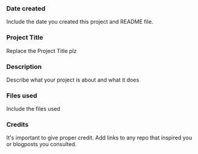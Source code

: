 ### Date created
Include the date you created this project and README file.

### Project Title
Replace the Project Title plz

### Description
Describe what your project is about and what it does

### Files used
Include the files used

### Credits
It's important to give proper credit. Add links to any repo that inspired you or blogposts you consulted.

